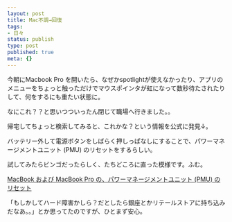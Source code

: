 ```yaml
---
layout: post
title: Mac不調→回復
tags:
- 日々
status: publish
type: post
published: true
meta: {}
---
```

今朝にMacbook Pro を開いたら、なぜかspotlightが使えなかったり、アプリのメニューをちょっと触っただけでマウスポインタが虹になって数秒待たされたりして、何をするにも重たい状態に。

なにこれ？？と思いつついったん閉じて職場へ行きました。。

帰宅してちょっと検索してみると、これかな？という情報を公式に発見↓。

バッテリー外して電源ボタンをしばらく押しっぱなしにすることで、パワーマネージメントユニット (PMU) のリセットをするらしい。

試してみたらビンゴだったらしく、たちどころに直った模様です。ふむ。

<a title="MacBook および MacBook Pro の、パワーマネージメントユニット (PMU) のリセット" href="http://docs.info.apple.com/jarticle.html?artnum=303319">MacBook および MacBook Pro の、パワーマネージメントユニット (PMU) のリセット</a>

「もしかしてハード障害かしら？だとしたら銀座とかリテールストアに持ち込みだなあ。。」とか思ってたのですが、ひとまず安心。
